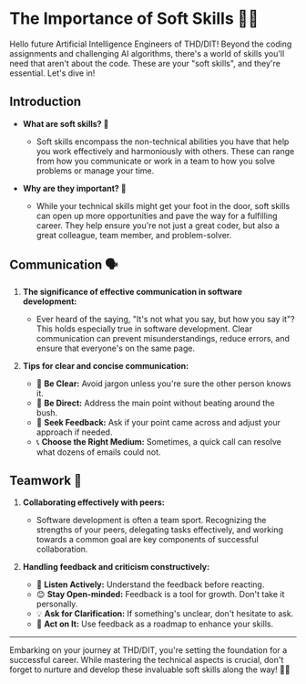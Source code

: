 # The Importance of Soft Skills 🧠💬

Hello future Artificial Intelligence Engineers of THD/DIT! Beyond the coding assignments and challenging AI algorithms, there's a world of skills you'll need that aren't about the code. These are your "soft skills", and they're essential. Let's dive in!

## Introduction

- **What are soft skills? 🤔**
  - Soft skills encompass the non-technical abilities you have that help you work effectively and harmoniously with others. These can range from how you communicate or work in a team to how you solve problems or manage your time.
  
- **Why are they important? 🌟**
  - While your technical skills might get your foot in the door, soft skills can open up more opportunities and pave the way for a fulfilling career. They help ensure you're not just a great coder, but also a great colleague, team member, and problem-solver.

## Communication 🗣️

1. **The significance of effective communication in software development:**
   - Ever heard of the saying, "It's not what you say, but how you say it"? This holds especially true in software development. Clear communication can prevent misunderstandings, reduce errors, and ensure that everyone's on the same page.
   
2. **Tips for clear and concise communication:**
   - 📝 **Be Clear:** Avoid jargon unless you're sure the other person knows it. 
   - 🎯 **Be Direct:** Address the main point without beating around the bush.
   - 🔄 **Seek Feedback:** Ask if your point came across and adjust your approach if needed.
   - 📞 **Choose the Right Medium:** Sometimes, a quick call can resolve what dozens of emails could not.

## Teamwork 🤝

1. **Collaborating effectively with peers:**
   - Software development is often a team sport. Recognizing the strengths of your peers, delegating tasks effectively, and working towards a common goal are key components of successful collaboration.
   
2. **Handling feedback and criticism constructively:**
   - 🧐 **Listen Actively:** Understand the feedback before reacting.
   - 😊 **Stay Open-minded:** Feedback is a tool for growth. Don't take it personally.
   - 💡 **Ask for Clarification:** If something's unclear, don't hesitate to ask.
   - 🚀 **Act on It:** Use feedback as a roadmap to enhance your skills.

---

Embarking on your journey at THD/DIT, you're setting the foundation for a successful career. While mastering the technical aspects is crucial, don't forget to nurture and develop these invaluable soft skills along the way! 🚀🌱